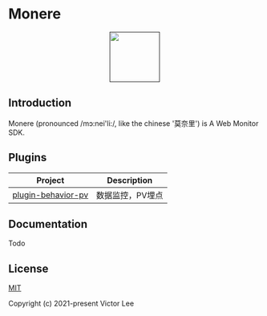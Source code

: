 # Monere



<p align="center"><a href="" target="_blank"><img src="https://vleedesigntheory.github.io/design/vi/monerevi20211212/monere.png" width="100"></a></p>

## Introduction

Monere (pronounced /mɔ:nei'li:/, like the chinese '莫奈里') is A Web Monitor SDK.

## Plugins

|Project|Description|
|:-:|:-:|
|[plugin-behavior-pv](https://github.com/we452366/vee-cli)|数据监控，PV埋点|

## Documentation

Todo
## License

[MIT](http://opensource.org/licenses/MIT)

Copyright (c) 2021-present Victor Lee


